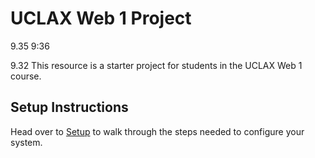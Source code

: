 # UCLAX Web 1 Project

9.35
9:36

9.32
This resource is a starter project for students in the UCLAX Web 1 course.

## Setup Instructions

Head over to [Setup](_setup/SETUP.md) to walk through the steps needed to configure your system.
